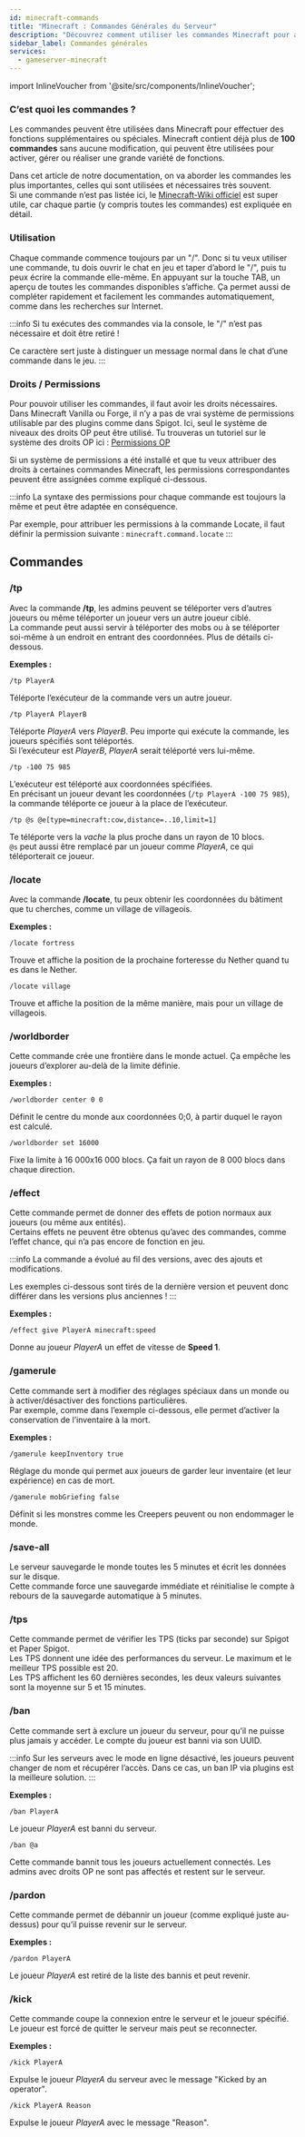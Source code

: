 ```yaml
---
id: minecraft-commands
title: "Minecraft : Commandes Générales du Serveur"
description: "Découvrez comment utiliser les commandes Minecraft pour améliorer le gameplay et gérer les fonctions efficacement → En savoir plus maintenant"
sidebar_label: Commandes générales
services:
  - gameserver-minecraft
---
```


import InlineVoucher from '@site/src/components/InlineVoucher';

### C’est quoi les commandes ?

Les commandes peuvent être utilisées dans Minecraft pour effectuer des fonctions supplémentaires ou spéciales. Minecraft contient déjà plus de **100 commandes** sans aucune modification, qui peuvent être utilisées pour activer, gérer ou réaliser une grande variété de fonctions.

Dans cet article de notre documentation, on va aborder les commandes les plus importantes, celles qui sont utilisées et nécessaires très souvent.  
Si une commande n’est pas listée ici, le [Minecraft-Wiki officiel](https://minecraft-de.gamepedia.com/) est super utile, car chaque partie (y compris toutes les commandes) est expliquée en détail.

<InlineVoucher />

### Utilisation

Chaque commande commence toujours par un "/". Donc si tu veux utiliser une commande, tu dois ouvrir le chat en jeu et taper d’abord le "/", puis tu peux écrire la commande elle-même. En appuyant sur la touche TAB, un aperçu de toutes les commandes disponibles s’affiche. Ça permet aussi de compléter rapidement et facilement les commandes automatiquement, comme dans les recherches sur Internet.

:::info
Si tu exécutes des commandes via la console, le "/" n’est pas nécessaire et doit être retiré !

Ce caractère sert juste à distinguer un message normal dans le chat d’une commande dans le jeu.
:::

### Droits / Permissions

Pour pouvoir utiliser les commandes, il faut avoir les droits nécessaires. Dans Minecraft Vanilla ou Forge, il n’y a pas de vrai système de permissions utilisable par des plugins comme dans Spigot. Ici, seul le système de niveaux des droits OP peut être utilisé. Tu trouveras un tutoriel sur le système des droits OP ici : [Permissions OP](minecraft-addop.md)

Si un système de permissions a été installé et que tu veux attribuer des droits à certaines commandes Minecraft, les permissions correspondantes peuvent être assignées comme expliqué ci-dessous.

:::info
La syntaxe des permissions pour chaque commande est toujours la même et peut être adaptée en conséquence.

Par exemple, pour attribuer les permissions à la commande Locate, il faut définir la permission suivante : ``minecraft.command.locate``
:::



## Commandes

### /tp

Avec la commande **/tp**, les admins peuvent se téléporter vers d’autres joueurs ou même téléporter un joueur vers un autre joueur ciblé.  
La commande peut aussi servir à téléporter des mobs ou à se téléporter soi-même à un endroit en entrant des coordonnées. Plus de détails ci-dessous.

**Exemples :**

``/tp PlayerA``

Téléporte l’exécuteur de la commande vers un autre joueur.

``/tp PlayerA PlayerB``

Téléporte *PlayerA* vers *PlayerB*. Peu importe qui exécute la commande, les joueurs spécifiés sont téléportés.  
Si l’exécuteur est *PlayerB*, *PlayerA* serait téléporté vers lui-même.

``/tp -100 75 985``

L’exécuteur est téléporté aux coordonnées spécifiées.  
En précisant un joueur devant les coordonnées (``/tp PlayerA -100 75 985``), la commande téléporte ce joueur à la place de l’exécuteur.

``/tp @s @e[type=minecraft:cow,distance=..10,limit=1]``

Te téléporte vers la *vache* la plus proche dans un rayon de 10 blocs.  
``@s`` peut aussi être remplacé par un joueur comme *PlayerA*, ce qui téléporterait ce joueur.

### /locate

Avec la commande **/locate**, tu peux obtenir les coordonnées du bâtiment que tu cherches, comme un village de villageois.

**Exemples :**

``/locate fortress``

Trouve et affiche la position de la prochaine forteresse du Nether quand tu es dans le Nether.

``/locate village``

Trouve et affiche la position de la même manière, mais pour un village de villageois.

### /worldborder

Cette commande crée une frontière dans le monde actuel. Ça empêche les joueurs d’explorer au-delà de la limite définie.

**Exemples :**

``/worldborder center 0 0``

Définit le centre du monde aux coordonnées 0;0, à partir duquel le rayon est calculé.

``/worldborder set 16000``

Fixe la limite à 16 000x16 000 blocs. Ça fait un rayon de 8 000 blocs dans chaque direction.

### /effect

Cette commande permet de donner des effets de potion normaux aux joueurs (ou même aux entités).  
Certains effets ne peuvent être obtenus qu’avec des commandes, comme l’effet chance, qui n’a pas encore de fonction en jeu.

:::info
La commande a évolué au fil des versions, avec des ajouts et modifications.

Les exemples ci-dessous sont tirés de la dernière version et peuvent donc différer dans les versions plus anciennes !
:::

**Exemples :**

``/effect give PlayerA minecraft:speed``

Donne au joueur *PlayerA* un effet de vitesse de **Speed 1**.

### /gamerule

Cette commande sert à modifier des réglages spéciaux dans un monde ou à activer/désactiver des fonctions particulières.  
Par exemple, comme dans l’exemple ci-dessous, elle permet d’activer la conservation de l’inventaire à la mort.

**Exemples :**

``/gamerule keepInventory true``

Réglage du monde qui permet aux joueurs de garder leur inventaire (et leur expérience) en cas de mort.

``/gamerule mobGriefing false``

Définit si les monstres comme les Creepers peuvent ou non endommager le monde.

### /save-all

Le serveur sauvegarde le monde toutes les 5 minutes et écrit les données sur le disque.  
Cette commande force une sauvegarde immédiate et réinitialise le compte à rebours de la sauvegarde automatique à 5 minutes.

### /tps

Cette commande permet de vérifier les TPS (ticks par seconde) sur Spigot et Paper Spigot.  
Les TPS donnent une idée des performances du serveur. Le maximum et le meilleur TPS possible est 20.  
Les TPS affichent les 60 dernières secondes, les deux valeurs suivantes sont la moyenne sur 5 et 15 minutes.

### /ban

Cette commande sert à exclure un joueur du serveur, pour qu’il ne puisse plus jamais y accéder. Le compte du joueur est banni via son UUID.

:::info
Sur les serveurs avec le mode en ligne désactivé, les joueurs peuvent changer de nom et récupérer l’accès. Dans ce cas, un ban IP via plugins est la meilleure solution.
:::

**Exemples :**

``/ban PlayerA``

Le joueur *PlayerA* est banni du serveur.

``/ban @a``

Cette commande bannit tous les joueurs actuellement connectés. Les admins avec droits OP ne sont pas affectés et restent sur le serveur.

### /pardon

Cette commande permet de débannir un joueur (comme expliqué juste au-dessus) pour qu’il puisse revenir sur le serveur.

**Exemples :**

``/pardon PlayerA``

Le joueur *PlayerA* est retiré de la liste des bannis et peut revenir.

### /kick

Cette commande coupe la connexion entre le serveur et le joueur spécifié. Le joueur est forcé de quitter le serveur mais peut se reconnecter.

**Exemples :**

``/kick PlayerA``

Expulse le joueur *PlayerA* du serveur avec le message "Kicked by an operator".

``/kick PlayerA Reason``

Expulse le joueur *PlayerA* avec le message "Reason".

<InlineVoucher />